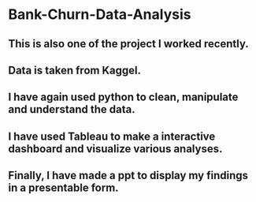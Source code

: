 # Bank-Churn-Data-Analysis
## This is also one of the project I worked recently.
## Data is taken from Kaggel.
## I have again used python to clean, manipulate and understand the data.
## I have used Tableau to make a interactive dashboard and visualize various analyses.
## Finally, I have made a ppt to display my findings in a presentable form.
